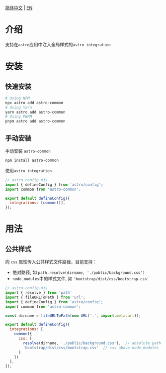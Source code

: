 
[简体中文](./README.zh.md) | [EN](../README.md)

# 介绍

支持在`astro`应用中注入全局样式的`astro integration`

# 安装

## 快速安装

``` sh
# Using NPM
npx astro add astro-common
# Using Yarn
yarn astro add astro-common
# Using PNPM
pnpm astro add astro-common
```

## 手动安装

手动安装  `astro-common`

``` sh
npm install astro-common
```

使用`astro integration`

``` js
// astro.config.mjs
import { defineConfig } from 'astro/config';
import common from 'astro-common';

export default defineConfig({
  integrations: [common()],
});
```

# 用法

## 公共样式

向  `css` 属性传入公共样式文件路径，目前支持：

- 绝对路径, 如 `path.resolve(dirname, './public/background.css')`
- `node_modules`中的样式文件, 如 `'bootstrap/dist/css/bootstrap.css'`

``` js
// astro.config.mjs
import { resolve } from 'path'
import { fileURLToPath } from 'url';
import { defineConfig } from 'astro/config';
import common from 'astro-common';

const dirname = fileURLToPath(new URL('.', import.meta.url));

export default defineConfig({
  integrations: [
    common({
      css: [
        resolve(dirname, './public/background.css'),  // absolute path
        'bootstrap/dist/css/bootstrap.css'  // css above node_modules
      ]
    })
  ],
});
```
